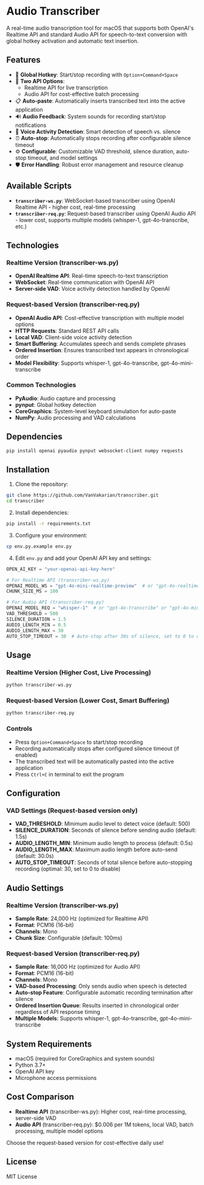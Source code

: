 # Audio Transcriber

A real-time audio transcription tool for macOS that supports both OpenAI's Realtime API and standard Audio API for speech-to-text conversion with global hotkey activation and automatic text insertion.

## Features

- 🎤 **Global Hotkey**: Start/stop recording with `Option+Command+Space`
- 🔄 **Two API Options**:
  - Realtime API for live transcription
  - Audio API for cost-effective batch processing
- 📋 **Auto-paste**: Automatically inserts transcribed text into the active application
- 🔊 **Audio Feedback**: System sounds for recording start/stop notifications
- 🎯 **Voice Activity Detection**: Smart detection of speech vs. silence
- ⏰ **Auto-stop**: Automatically stops recording after configurable silence timeout
- ⚙️ **Configurable**: Customizable VAD threshold, silence duration, auto-stop timeout, and model settings
- 🛡️ **Error Handling**: Robust error management and resource cleanup

## Available Scripts

- **`transcriber-ws.py`**: WebSocket-based transcriber using OpenAI Realtime API - higher cost, real-time processing
- **`transcriber-req.py`**: Request-based transcriber using OpenAI Audio API - lower cost, supports multiple models (whisper-1, gpt-4o-transcribe, etc.)

## Technologies

### Realtime Version (transcriber-ws.py)
- **OpenAI Realtime API**: Real-time speech-to-text transcription
- **WebSocket**: Real-time communication with OpenAI API
- **Server-side VAD**: Voice activity detection handled by OpenAI

### Request-based Version (transcriber-req.py)
- **OpenAI Audio API**: Cost-effective transcription with multiple model options
- **HTTP Requests**: Standard REST API calls
- **Local VAD**: Client-side voice activity detection
- **Smart Buffering**: Accumulates speech and sends complete phrases
- **Ordered Insertion**: Ensures transcribed text appears in chronological order
- **Model Flexibility**: Supports whisper-1, gpt-4o-transcribe, gpt-4o-mini-transcribe

### Common Technologies
- **PyAudio**: Audio capture and processing
- **pynput**: Global hotkey detection
- **CoreGraphics**: System-level keyboard simulation for auto-paste
- **NumPy**: Audio processing and VAD calculations

## Dependencies

```bash
pip install openai pyaudio pynput websocket-client numpy requests
```

## Installation

1. Clone the repository:
```bash
git clone https://github.com/VanVakarian/transcriber.git
cd transcriber
```

2. Install dependencies:
```bash
pip install -r requirements.txt
```

3. Configure your environment:
```bash
cp env.py.example env.py
```

4. Edit `env.py` and add your OpenAI API key and settings:
```python
OPEN_AI_KEY = "your-openai-api-key-here"

# For Realtime API (transcriber-ws.py)
OPENAI_MODEL_WS = "gpt-4o-mini-realtime-preview"  # or "gpt-4o-realtime-preview"
CHUNK_SIZE_MS = 100

# For Audio API (transcriber-req.py)
OPENAI_MODEL_REQ = "whisper-1"  # or "gpt-4o-transcribe" or "gpt-4o-mini-transcribe"
VAD_THRESHOLD = 500
SILENCE_DURATION = 1.5
AUDIO_LENGTH_MIN = 0.5
AUDIO_LENGTH_MAX = 30
AUTO_STOP_TIMEOUT = 30  # Auto-stop after 30s of silence, set to 0 to disable
```

## Usage

### Realtime Version (Higher Cost, Live Processing)
```bash
python transcriber-ws.py
```

### Request-based Version (Lower Cost, Smart Buffering)
```bash
python transcriber-req.py
```

### Controls
- Press `Option+Command+Space` to start/stop recording
- Recording automatically stops after configured silence timeout (if enabled)
- The transcribed text will be automatically pasted into the active application
- Press `Ctrl+C` in terminal to exit the program

## Configuration

### VAD Settings (Request-based version only)
- **VAD_THRESHOLD**: Minimum audio level to detect voice (default: 500)
- **SILENCE_DURATION**: Seconds of silence before sending audio (default: 1.5s)
- **AUDIO_LENGTH_MIN**: Minimum audio length to process (default: 0.5s)
- **AUDIO_LENGTH_MAX**: Maximum audio length before auto-send (default: 30.0s)
- **AUTO_STOP_TIMEOUT**: Seconds of total silence before auto-stopping recording (optimal: 30, set to 0 to disable)

## Audio Settings

### Realtime Version (transcriber-ws.py)
- **Sample Rate**: 24,000 Hz (optimized for Realtime API)
- **Format**: PCM16 (16-bit)
- **Channels**: Mono
- **Chunk Size**: Configurable (default: 100ms)

### Request-based Version (transcriber-req.py)
- **Sample Rate**: 16,000 Hz (optimized for Audio API)
- **Format**: PCM16 (16-bit)
- **Channels**: Mono
- **VAD-based Processing**: Only sends audio when speech is detected
- **Auto-stop Feature**: Configurable automatic recording termination after silence
- **Ordered Insertion Queue**: Results inserted in chronological order regardless of API response timing
- **Multiple Models**: Supports whisper-1, gpt-4o-transcribe, gpt-4o-mini-transcribe

## System Requirements

- macOS (required for CoreGraphics and system sounds)
- Python 3.7+
- OpenAI API key
- Microphone access permissions

## Cost Comparison

- **Realtime API** (transcriber-ws.py): Higher cost, real-time processing, server-side VAD
- **Audio API** (transcriber-req.py): $0.006 per 1M tokens, local VAD, batch processing, multiple model options

Choose the request-based version for cost-effective daily use!

## License

MIT License
